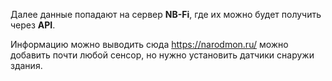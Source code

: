 Далее данные попадают на сервер **NB-Fi**, где их можно будет получить через **API**. 
 
Информацию можно выводить сюда https://narodmon.ru/ можно добавить почти любой сенсор, но нужно установить датчики снаружи здания.
